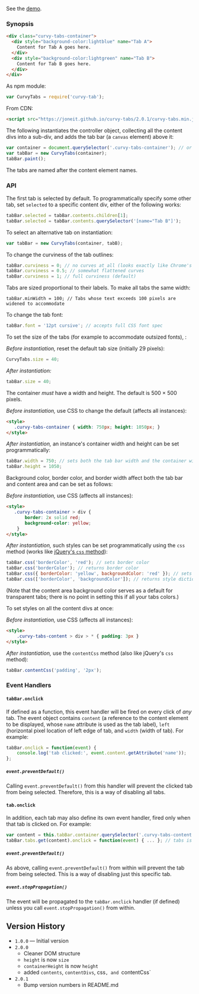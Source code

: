 See the [demo](https://joneit.github.io/curvy-tabs/2.0.1).

### Synopsis
```html
<div class="curvy-tabs-container">
  <div style="background-color:lightblue" name="Tab A">
    Content for Tab A goes here.
  </div>
  <div style="background-color:lightgreen" name="Tab B">
    Content for Tab B goes here.
  </div>
</div>
```
As npm module:
```js
var CurvyTabs = require('curvy-tab');
```
From CDN:
```html
<script src="https://joneit.github.io/curvy-tabs/2.0.1/curvy-tabs.min.js">
```
The following instantiates the controller object, collecting all the content divs into a sub-div, and adds the tab bar (a `canvas` element) above it:
```js
var container = document.querySelector('.curvy-tabs-container'); // or whatever
var tabBar = new CurvyTabs(container);
tabBar.paint();
```
The tabs are named after the content element names.
### API
The first tab is selected by default. To programmatically specify some other tab, set `selected` to a specific content div, either of the following works:
```js
tabBar.selected = tabBar.contents.children[1];
tabBar.selected = tabBar.contents.querySelector('[name="Tab B"]');
```
To select an alternative tab on instantiation:
```js
var tabBar = new CurvyTabs(container, tabB);
```
To change the curviness of the tab outlines:
```js
tabBar.curviness = 0; // no curves at all (looks exactly like Chrome's tabs)
tabBar.curviness = 0.5; // somewhat flattened curves
tabBar.curviness = 1; // full curviness (default)
```
Tabs are sized proportional to their labels. To make all tabs the same width:
```
tabBar.minWidth = 100; // Tabs whose text exceeds 100 pixels are widened to accommodate
```
To change the tab font:
```js
tabBar.font = '12pt cursive'; // accepts full CSS font spec
```
To set the size of the tabs (for example to accommodate outsized fonts), :

_Before instantiation,_ reset the default tab size (initially 29 pixels):
```js
CurvyTabs.size = 40;
```
_After instantiation:_
```js
tabBar.size = 40;
```
The container _must_ have a width and height. The default is 500 &times; 500 pixels.

_Before instantiation,_ use CSS to change the default (affects all instances):
```html
<style>
   .curvy-tabs-container { width: 750px; height: 1050px; }
</style>
```
_After instantiation,_ an instance's container width and height can be set programmatically:
```js
tabBar.width = 750; // sets both the tab bar width and the container width
tabBar.height = 1050;
```
Background color, border color, and border width affect both the tab bar and content area and can be set as follows:

_Before instantiation,_ use CSS (affects all instances):
```html
<style>
   .curvy-tabs-container > div {
       border: 2x solid red;
       background-color: yellow;
    }
</style>
```
_After instantiation,_ such styles can be set programmatically using the `css` method (works like [jQuery's `css` method](http://api.jquery.com/css/)):
```js
tabBar.css('borderColor', 'red'); // sets border color
tabBar.css('borderColor'); // returns border color
tabBar.css({ borderColor: 'yellow', backgroundColor: 'red' }); // sets both style properties
tabBar.css(['borderColor', 'backgroundColor']); // returns style dictionary
```
(Note that the content area background color serves as a default for transparent tabs; there is no point in setting this if all your tabs colors.)

To set styles on all the content divs at once:

_Before instantiation,_ use CSS (affects all instances):
```html
<style>
    .curvy-tabs-content > div > * { padding: 3px }
</style>
```
_After instantiation,_ use the `contentCss` method (also like jQuery's `css` method):
```js
tabBar.contentCss('padding', '2px');
```
### Event Handlers
#### `tabBar.onclick`
If defined as a function, this event handler will be fired on every click of _any_ tab. The event object contains `content` (a reference to the content element to be displayed, whose `name` attribute is used as the tab label), `left` (horizontal pixel location of left edge of tab, and `width` (width of tab). For example:
```js
tabBar.onclick = function(event) {
    console.log('tab clicked:', event.content.getAttribute('name'));
};
```
##### `event.preventDefault()`
Calling `event.preventDefault()` from this handler will prevent the clicked tab from being selected. Therefore, this is a way of disabling all tabs.

#### `tab.onclick`
In addition, each tab may also define its own event handler, fired only when that tab is clicked on. For example:
```js
var content = this.tabBar.container.querySelector('.curvy-tabs-content'); // eg, first tab
tabBar.tabs.get(content).onclick = function(event) { ... }; // tabs is a WeakMap
```
##### `event.preventDefault()`
As above, calling `event.preventDefault()` from within will prevent the tab from being selected. This is a way of disabling just this specific tab.

##### `event.stopPropagation()`
The event will be propagated to the `tabBar.onclick` handler (if defined) unless you call `event.stopPropagation()` from within.

## Version History
* `1.0.0` — Initial version
* `2.0.0`
   * Cleaner DOM structure
   * `height` is now `size`
   * `containerHeight` is now `height`
   * added `contents`, `contentDivs`, css`, and `contentCss`
* `2.0.1`
   * Bump version numbers in README.md